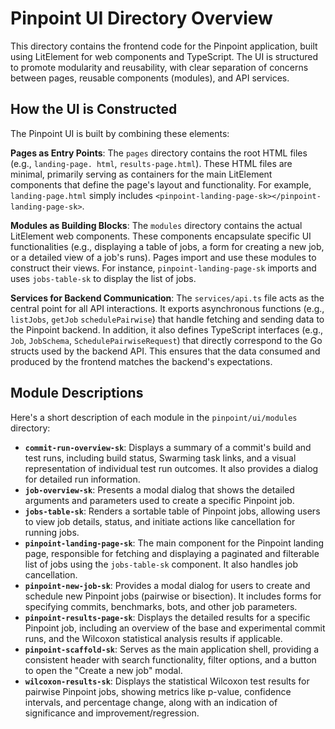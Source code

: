 # Pinpoint UI Directory Overview

This directory contains the frontend code for the Pinpoint application, built using
LitElement for web components and TypeScript. The UI is structured to promote modularity and
reusability, with clear separation of concerns between pages, reusable components (modules), and API
services.

## How the UI is Constructed

The Pinpoint UI is built by combining these elements:

**Pages as Entry Points**: The `pages` directory contains the root HTML files (e.g., `landing-page.
html`, `results-page.html`). These HTML files are minimal, primarily serving as containers for the
main LitElement components that define the page's layout and functionality. For example,
`landing-page.html` simply includes `<pinpoint-landing-page-sk></pinpoint-landing-page-sk>`.

**Modules as Building Blocks**: The `modules` directory contains the actual LitElement
web components. These components encapsulate specific UI functionalities (e.g., displaying
a table of jobs, a form for creating a new job, or a detailed view of a job's runs). Pages
import and use these modules to construct their views. For instance, `pinpoint-landing-page-sk`
imports and uses `jobs-table-sk` to display the list of jobs.

**Services for Backend Communication**: The `services/api.ts` file acts as the central point
for all API interactions. It exports asynchronous functions (e.g., `listJobs`, `getJob`
`schedulePairwise`) that handle fetching and sending data to the Pinpoint backend. In addition,
it also defines TypeScript interfaces (e.g., `Job`, `JobSchema`, `SchedulePairwiseRequest`) that
directly correspond to the Go structs used by the backend API. This ensures that the data
consumed and produced by the frontend matches the backend's expectations.

## Module Descriptions

Here's a short description of each module in the `pinpoint/ui/modules` directory:

- **`commit-run-overview-sk`**: Displays a summary of a commit's build and test runs,
  including build status, Swarming task links, and a visual representation of individual test run
  outcomes. It also provides a dialog for detailed run information.
- **`job-overview-sk`**: Presents a modal dialog that shows the detailed arguments and
  parameters used to create a specific Pinpoint job.
- **`jobs-table-sk`**: Renders a sortable table of Pinpoint jobs, allowing users to view job
  details, status, and initiate actions like cancellation for running jobs.
- **`pinpoint-landing-page-sk`**: The main component for the Pinpoint landing page, responsible
  for fetching and displaying a paginated and filterable list of jobs using the `jobs-table-sk`
  component. It also handles job cancellation.
- **`pinpoint-new-job-sk`**: Provides a modal dialog for users to create and schedule new Pinpoint
  jobs (pairwise or bisection). It includes forms for specifying commits, benchmarks, bots, and
  other job parameters.
- **`pinpoint-results-page-sk`**: Displays the detailed results for a specific Pinpoint job,
  including an overview of the base and experimental commit runs, and the Wilcoxon statistical
  analysis results if applicable.
- **`pinpoint-scaffold-sk`**: Serves as the main application shell, providing a consistent header
  with search functionality, filter options, and a button to open the "Create a new job" modal.
- **`wilcoxon-results-sk`**: Displays the statistical Wilcoxon test results for pairwise Pinpoint
  jobs, showing metrics like p-value, confidence intervals, and percentage change, along with an
  indication of significance and improvement/regression.
